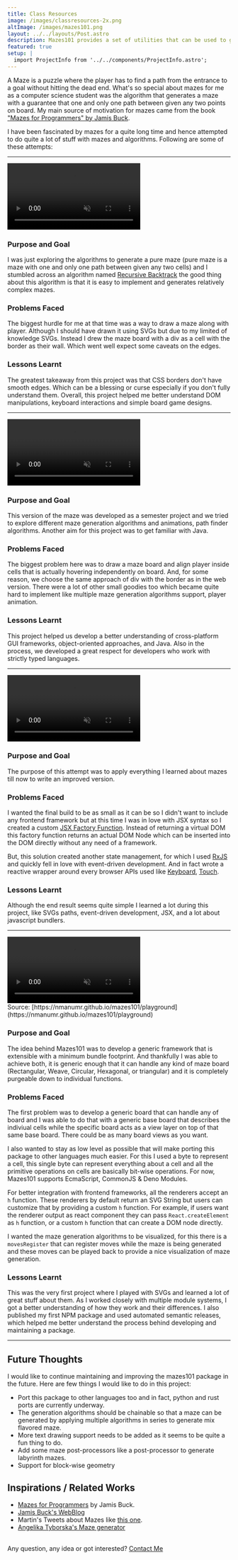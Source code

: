 ```yaml
---
title: Class Resources
image: /images/classresources-2x.png
altImage: /images/mazes101.png
layout: ../../layouts/Post.astro
description: Mazes101 provides a set of utilities that can be used to generate, render and hack with any kind of maze.
featured: true
setup: |
  import ProjectInfo from '../../components/ProjectInfo.astro';
---
```


A Maze is a puzzle where the player has to find a path from the entrance to a goal without hitting the dead end.
What's so special about mazes for me as a computer science student was the algorithm that generates a
maze with a guarantee that one and only one path between given any two points on board.
My main source of motivation for mazes came from the book ["Mazes for Programmers" by Jamis Buck](https://pragprog.com/titles/jbmaze/mazes-for-programmers/).

I have been fascinated by mazes for a quite long time and hence attempted to do quite a lot of stuff with mazes
and algorithms. Following are some of these attempts:

<hr class="!mb-4" />

<ProjectInfo
  title="Maze Puzzle"
  subtitle="August 2017"
  codeUrl="https://github.com/nmanumr/maze/tree/cb5b561554b4f6beb06d3ec65d72a0a47ed8ec84"
  stack="JavaScript,JQuery"
/>

<video class="md:float-right max-w-sm w-full mx-auto rounded-lg" autoplay muted loop playsinline>
  <source src="/images/mazev1.mp4" type="video/mp4">
</video>

### Purpose and Goal

I was just exploring the algorithms to generate a pure maze (pure maze is a maze with one
and only one path between given any two cells) and I stumbled across an algorithm named
[Recursive Backtrack](https://en.wikipedia.org/wiki/Maze_generation_algorithm#Randomized_depth-first_search)
the good thing about this algorithm is that it is easy to implement and generates relatively complex
mazes.

### Problems Faced

The biggest hurdle for me at that time was a way to draw a maze along with player.
Although I should have drawn it using SVGs but due to my limited of knowledge SVGs. Instead I drew
the maze board with a div as a cell with the border as their wall. Which went well expect some caveats
on the edges.

### Lessons Learnt

The greatest takeaway from this project was that CSS borders don't have smooth edges. Which can be
a blessing or curse especially if you don't fully understand them. Overall, this project helped me
better understand DOM manipulations, keyboard interactions and simple board game designs.

<hr class="!mb-4" />

<ProjectInfo
  title="Maze Puzzle in Java"
  subtitle="November 2019"
  codeUrl="https://github.com/ameerhmzx/maze-puzzle"
  stack="Java,JavaFX"
  collabrators="ameerhmzx"
/>

<video class="max-w-md w-full mx-auto rounded-lg border border-gray-300" autoplay muted loop playsinline>
  <source src="/images/maze-java.mp4" type="video/mp4">
</video>

### Purpose and Goal

This version of the maze was developed as a semester project and we tried to explore different maze
generation algorithms and animations, path finder algorithms. Another aim for
this project was to get familiar with Java.

### Problems Faced

The biggest problem here was to draw a maze board and align player inside cells that is actually
hovering independently on board. And, for some reason, we choose the same approach of div with the border
as in the web version. There were a lot of other small goodies too which became quite hard to implement
like multiple maze generation algorithms support, player animation.

### Lessons Learnt

This project helped us develop a better understanding of cross-platform GUI frameworks, object-oriented approaches, and Java. Also in the process, we developed a great respect for developers who
work with strictly typed languages.

<hr class="!mb-4" />

<ProjectInfo
  title="Maze Puzzle v2"
  subtitle="March 2021"
  codeUrl="https://github.com/nmanumr/maze"
  siteUrl="https://nmanumr.github.io/maze/"
  stack="TypeScript,TailwindCSS,RxJs"
/>

<video class="md:float-right max-w-sm w-full mx-auto rounded-lg" autoplay muted loop playsinline>
  <source src="/images/mazev2.mp4" type="video/mp4">
</video>

### Purpose and Goal

The purpose of this attempt was to apply everything I learned about mazes till now to write an
improved version.

### Problems Faced

I wanted the final build to be as small as it can be so I didn't want to include any frontend
framework but at this time I was in love with JSX syntax so I created a custom
[JSX Factory Function](https://github.com/nmanumr/maze/blob/master/src/utils/h/index.ts#L52).
Instead of returning a virtual DOM this factory function returns an actual DOM Node which can be
inserted into the DOM directly without any need of a framework.

But, this solution created another state management, for which I used
[RxJS](https://rxjs-dev.firebaseapp.com/guide/overview) and quickly fell in love with event-driven
development. And in fact wrote a reactive wrapper around every browser APIs used like
[Keyboard](https://github.com/nmanumr/maze/blob/master/src/browser/keyboard/index.ts#L39),
[Touch](https://github.com/nmanumr/maze/blob/master/src/browser/touch/index.ts#L12).

### Lessons Learnt

Although the end result seems quite simple I learned a lot during this project, like SVGs paths, event-driven development, JSX, and a lot about javascript bundlers.

<hr class="!mb-4" />

<ProjectInfo
  title="Mazes101"
  subtitle="May 2021"
  codeUrl="https://github.com/nmanumr/mazes101/"
  siteUrl="https://nmanumr.github.io/mazes101/"
  siteText="View Docs"
  stack="TypeScript,NodeJs,Deno,Sementic Release"
/>

<video class="max-w-lg w-full mx-auto rounded-lg border border-gray-300" autoplay muted loop playsinline>
  <source src="/images/mazes101.mp4" type="video/mp4">
</video>

<div class="text-center text-sm relative -mt-2">
Source: [https://nmanumr.github.io/mazes101/playground](https://nmanumr.github.io/mazes101/playground)
</div>

### Purpose and Goal

The idea behind Mazes101 was to develop a generic framework that is extensible with a minimum bundle footprint.
And thankfully I was able to achieve both, it is generic enough that it can handle any kind of maze board (Rectangular, Weave, Circular, Hexagonal, or triangular) and
it is completely purgeable down to individual functions.

### Problems Faced

The first problem was to develop a generic board that can handle any of board and I was able to do
that with a generic base board that describes the indiviual cells while the specific board acts as
a view layer on top of that same base board. There could be as many board views as you want.

I also wanted to stay as low level as possible that will make porting this package to other
languages much easier. For this I used a byte to represent a cell, this single byte can represent everything about a cell and all the primitive operations on cells are basically bit-wise
operations. For now, Mazes101 supports EcmaScript, CommonJS &amp; Deno Modules.

For better integration with frontend frameworks, all the renderers accept an `h` function. These
renderers by default return an SVG String but users can customize that by providing a custom `h`
function. For example, if users want the renderer output as react component they can pass
`React.createElement` as `h` function, or a custom `h` function that can create a DOM node directly.

I wanted the maze generation algorithms to be visualized, for this there is a `movesRegister` that can
register moves while the maze is being generated and these moves can be played back to provide a nice
visualization of maze generation.

### Lessons Learnt

This was the very first project where I played with SVGs and learned a lot of great stuff about them.
As I worked closely with multiple module systems, I got a better understanding of how they work and 
their differences. I also published my first NPM package and used automated semantic releases, which
helped me better understand the process behind developing and maintaining a package.

<hr />

## Future Thoughts
I would like to continue maintaining and improving the mazes101 package in the future. Here are few
things I would like to do in this project:

* Port this package to other languages too and in fact, python and rust ports are
currently underway.
* The generation algorithms should be chainable so that a maze can be generated by applying multiple
algorithms in series to generate mix flavored maze.
* More text drawing support needs to be added as it seems to be quite a fun thing to do.
* Add some maze post-processors like a post-processor to generate labyrinth mazes.
* Support for block-wise geometry

## Inspirations / Related Works
* [Mazes for Programmers](https://pragprog.com/titles/jbmaze/mazes-for-programmers/) by Jamis Buck.
* [Jamis Buck's WebBlog](https://weblog.jamisbuck.org/2011/2/7/maze-generation-algorithm-recap)
* Martin's Tweets about Mazes like [this one](https://twitter.com/aemkei/status/1433912752037404680).
* [Angelika Tyborska's Maze generator](https://mazes.angelika.me/)

<br />
Any question, any idea or got interested? <a href="/#contact">Contact Me</a>
